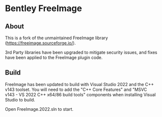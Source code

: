 # Bentley FreeImage
## About

This is a fork of the unmaintained FreeImage library (https://freeimage.sourceforge.io/). 

3rd Party libraries have been upgraded to mitigate security issues, and fixes have been applied to the FreeImage plugin code.

## Build

FreeImage has been updated to build with Visual Studio 2022 and the C++ v143 toolset. You will need to add the "C++ Core Features" and "MSVC v143 - VS 2022 C++ x64/86 build tools" components when installing Visual Studio to build.

Open FreeImage.2022.sln to start.
